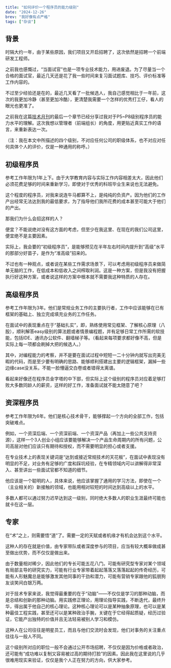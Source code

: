 ```yaml lw-blog-meta
title: "如何评价一个程序员的能力级别"
date: "2024-12-26"
brev: "我好像有点严格"
tags: ["杂谈"]
```

## 背景

时隔大约一年，由于某些原因，我们项目又开启招聘了，这次依然是招聘一个前端研发工程师。

之前我也感慨过，“当面试官”也是一项专业技术能力，用进废退。为了尽量当一个合格的面试官，最近几天还是花了我一些时间来复习面试题库、技巧、评价标准等工作内容的。

不过至少经验还是在的，最近几天看了一批候选人，我自己感觉相比于一年前，这次的我更加冷静（甚至更加冷酷），更清楚我需要一个怎样的优秀打工仔，看人的眼光也更准了。

之前我在这篇[技术月刊](../2023/230113-tech-month.md)的最后一个章节已经分享过我对于P5~P8级别程序员的能力水平的理解。这次我想以管理者（前端组长）的角度，用更贴近真实工作的语言，来重新表达一次。

（注：我在本文中所描述的四个级别，不对应任何公司的职级体系，也不对应对任何具体个人的评价，仅是一种通用的称呼。）

## 初级程序员

参考工作年限为1年上下。由于大学教育内容与实际工作内容相差太大，因此他们必须花费足够的时间来重新学习，即使对于优秀的科班毕业生来说也无法避免。

这个程度的程序员，对我来说连牛马都算不上，是纯纯的负资产。因为他们的工作产出经常无法达到我的最低要求，为了指导他们我所花费的成本甚至可能大于他们的产出。

那我们为什么会招这样的人？

便宜？不能说绝对没有这方面的考虑，但至少在我这里、在现在的我们公司这里，便宜绝不是主要因素。

实际上，我会要的“初级程序员”，是能够预见在半年左右时间内提升到“高级”水平的那部分好苗子，是作为“准高级”招来的。

不过也有一种观点，或者说在某些工作需求场景下，可以考虑用初级程序员来做简单无脑的工作，在低成本和低收入之间榨取利润。这是一种方案，但是我没有把握执行好这种方案，或者说这样的方案中根本就不需要我这种特质的人存在。

## 高级程序员

参考工作年限为3年。他们是常规业务工作的主要执行者，工作中应该能够在已有框架的基础上、独立完成填充业务的工作任务。

在面试中的表现重点在于“基础扎实”，即，熟练使用常见框架、了解核心原理（八股），顺利解答easy级别的算法题或者情景编程题，并有足够日常工作所需的软技能，包括IDE、通讯办公软件、翻墙梯子等。（看起来每项要求都好像不高，但是实际上每一项都会刷掉大把的候选人。）

其中，对编程能力的考察，并不是要在面试过程中短短一二十分钟内就写出完美无暇的代码，而是至少要有明确的思路、能够顺利搭建出主要的逻辑框架，漏掉一些边缘case没关系，不能一脸懵逼交白卷或者错得太离谱。

看起来好像还在程序员金字塔的中下部，但实际上这个级别的程序员对应着足够打败大多数同龄人的薪资，这样的好工作，准备面试就不能太随意了吧？

## 资深程序员

参考工作年限为6年。他们是核心技术骨干，能够撑起一个方向的全部工作，包括突破难点。

例如，一个资深后端、一个资深前端、一个资深产品（再加上一些公共支持资源），这样一个3人创业小组应该要能够解决一个产品生命周期内的所有问题，公司高层对他们应该只有期待和授权，而不需要明显的担心或者支援。

在专业技术上的表现关键词是“达到或接近常规技术的天花板”，在面试中表现没有明显的不足，对业务有足够的广度和踩坑经验，在专精领域内可以讲解得非常深入、甚至讲出一些面试官都不知道的细节。

他应该是一个聪明的人，具体来说，他应该掌握了通用的学习方法，即使在一个（主业相关的）新接触的领域，也能用相对较短的时间达到高级以上的水平。

多数人都可以通过努力迟早达到这一级别，同时绝大多数人的职业生涯最终可能也就卡在这一层。

## 专家

在“术”之上，则需要悟“道”了。需要一定的天赋或者机缘才有机会达到这个水平。

这种人的存在就是价值，由专家带队或者深度参与的项目，应当有较大概率做成甚至做出优势，而不仅仅是做出来。

由于数量相对稀少，因此他们的专长可能五花八门。可能有研究型专家对某个领域有局部主导的研究实力，可能有行业专家带着起起落落又落落起起的传奇经历，可能有人形魅魔总是能够激发其他同事的干劲和潜力，可能有营销专家跟他的狐朋狗友谈笑间白银万两。

对于技术专家来说，我觉得最重要的在于“动脑”——不仅仅是学习的那种动脑，而是总结和创新的那种动脑。用实践修正理论，用理论指导实践，不断迭代，最终升华，得出属于他自己的核心理论。这种核心理论可以是某种抽象原理，也可以是某种最佳工程实践，甚至还可以是某种政治手腕，关键在于它经得起质疑，经历过验证，它能产出独特的价值并且无法轻易被别人学习和模仿。

这种人在公司往往是明星员工，而且与他们交流时会发现，他们对事务的关注重点往往与一般人不同。

这个级别所对应的职位一般不会通过公开市场招聘，不仅仅是因为价格或者政治，还可能有“成功难以复制又容易被过高的期待打脸”的因素。因此我在这里说的几乎很难用现实来验证，仅仅是我个人正在努力的方向，供大家参考。
